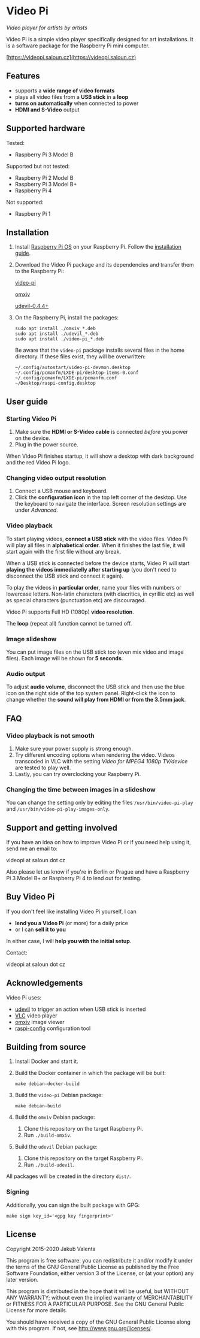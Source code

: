 # Video Pi

_Video player for artists by artists_

Video Pi is a simple video player specifically designed for art
installations. It is a software package for the Raspberry Pi mini computer.

[https://videopi.saloun.cz](https://videopi.saloun.cz)

## Features

- supports a __wide range of video formats__
- plays all video files from a __USB stick__ in a __loop__
- __turns on automatically__ when connected to power
- __HDMI and S-Video__ output

## Supported hardware

Tested:

- Raspberry Pi 3 Model B

Supported but not tested:

- Raspberry Pi 2 Model B
- Raspberry Pi 3 Model B+
- Raspberry Pi 4

Not supported:

- Raspberry Pi 1

## Installation

1. Install [Raspberry Pi
   OS](https://www.raspberrypi.org/downloads/raspberry-pi-os/) on your Raspberry
   Pi. Follow the [installation
   guide](https://www.raspberrypi.org/documentation/installation/installing-images/README.md).

2. Download the Video Pi package and its dependencies and transfer them to the
   Raspberry Pi:

    [video-pi](https://github.com/jakubvalenta/video-pi/releases/download/v1.1.0/video-pi_1.1.0-1_all.deb)

    [omxiv](https://github.com/jakubvalenta/video-pi/releases/download/v1.0.0/omxiv_20200913-1_armhf.deb)

    [udevil-0.4.4+](https://github.com/jakubvalenta/video-pi/releases/download/v1.0.0/udevil_0.4.4+-1_armhf.deb)

3. On the Raspberry Pi, install the packages:

    ``` shell
    sudo apt install ./omxiv_*.deb
    sudo apt install ./udevil_*.deb
    sudo apt install ./video-pi_*.deb
    ```

    Be aware that the `video-pi` package installs several files in the home
    directory. If these files exist, they will be overwritten:

    ``` shell
    ~/.config/autostart/video-pi-devmon.desktop
    ~/.config/pcmanfm/LXDE-pi/desktop-items-0.conf
    ~/.config/pcmanfm/LXDE-pi/pcmanfm.conf
    ~/Desktop/raspi-config.desktop
    ```

## User guide

### Starting Video Pi

1. Make sure the **HDMI or S-Video cable** is connected _before_ you power on
   the device.
2. Plug in the power source.

When Video Pi finishes startup, it will show a desktop with dark background and
the red Video Pi logo.

### Changing video output resolution

1. Connect a USB mouse and keyboard.
3. Click the **configuration icon** in the top left corner of the desktop. Use
   the keyboard to navigate the interface. Screen resolution settings are under
   _Advanced_.

### Video playback

To start playing videos, **connect a USB stick** with the video files. Video Pi
will play all files in **alphabetical order**. When it finishes the last file,
it will start again with the first file without any break.

When a USB stick is connected before the device starts, Video Pi will start
**playing the videos immediatelly after starting up** (you don't need to
disconnect the USB stick and connect it again).

To play the videos in **particular order**, name your files with numbers or
lowercase letters. Non-latin characters (with diacritics, in cyrillic etc) as
well as special characters (punctuation etc) are discouraged.

Video Pi supports Full HD (1080p) **video resolution**.

The **loop** (repeat all) function cannot be turned off.

### Image slideshow

You can put image files on the USB stick too (even mix video and image
files). Each image will be shown for **5 seconds**.

### Audio output

To adjust **audio volume**, disconnect the USB stick and then use the blue icon
on the right side of the top system panel. Right-click the icon to change
whether the **sound will play from HDMI or from the 3.5mm jack**.

## FAQ

### Video playback is not smooth

1. Make sure your power supply is strong enough.
2. Try different encoding options when rendering the video. Videos transcoded in
   VLC with the setting _Video for MPEG4 1080p TV/device_ are tested to play
   well.
3. Lastly, you can try overclocking your Raspberry Pi.

### Changing the time between images in a slideshow

You can change the setting only by editing the files `/usr/bin/video-pi-play`
and `/usr/bin/video-pi-play-images-only`.

## Support and getting involved

If you have an idea on how to improve Video Pi or if you need help using it,
send me an email to:

videopi at saloun dot cz

Also please let us know if you're in Berlin or Prague and have a Raspberry Pi 3
Model B+ or Raspberry Pi 4 to lend out for testing.

## Buy Video Pi

If you don't feel like installing Video Pi yourself, I can

- **lend you a Video Pi** (or more) for a daily price
- or I can **sell it to you**

In either case, I will **help you with the initial setup**.

Contact:

videopi at saloun dot cz

## Acknowledgements

Video Pi uses:

- [udevil](https://ignorantguru.github.io/udevil/) to trigger an action when USB
  stick is inserted
- [VLC](https://www.videolan.org/) video player
- [omxiv](https://github.com/HaarigerHarald/omxiv) image viewer
- [raspi-config](https://github.com/RPi-Distro/raspi-config) configuration tool

## Building from source

1. Install Docker and start it.

2. Build the Docker container in which the package will be built:

    ``` shell
    make debian-docker-build
    ```

2. Build the `video-pi` Debian package:

    ``` shell
    make debian-build
    ```

3. Build the `omxiv` Debian package:

    1. Clone this repository on the target Raspberry Pi.
    2. Run `./build-omxiv`.

4. Build the `udevil` Debian package:

    1. Clone this repository on the target Raspberry Pi.
    2. Run `./build-udevil`.

All packages will be created in the directory `dist/`.

### Signing

Additionally, you can sign the built package with GPG:

``` shell
make sign key_id='<gpg key fingerprint>'
```

## License

Copyright 2015-2020 Jakub Valenta

This program is free software: you can redistribute it and/or modify
it under the terms of the GNU General Public License as published by
the Free Software Foundation, either version 3 of the License, or
(at your option) any later version.

This program is distributed in the hope that it will be useful,
but WITHOUT ANY WARRANTY; without even the implied warranty of
MERCHANTABILITY or FITNESS FOR A PARTICULAR PURPOSE.  See the
GNU General Public License for more details.

You should have received a copy of the GNU General Public License
along with this program.  If not, see <http://www.gnu.org/licenses/>.
